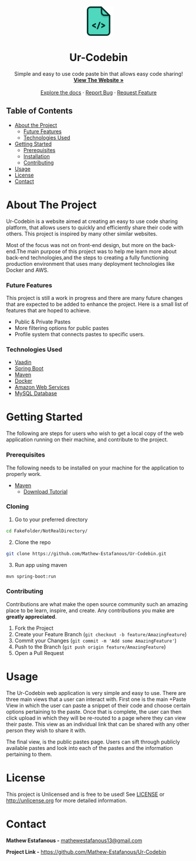 <p align="center">
  <a href="https://github.com/Mathew-Estafanous/Ur-Codebin">
    <img src="src\main\resources\META-INF\resources\images\codebin.png" alt="Logo" width="80" height="80">
  </a>

  <h1 align="center">Ur-Codebin</h1>

  <p align="center">
    Simple and easy to use code paste bin that allows easy code sharing!
    <br />
    <a href="https://urcodebin.live/"><strong>View The Website »</strong></a>
    <br />
    <br />
    <a href="https://github.com/Mathew-Estafanous/Ur-Codebin">Explore the docs</a>
    ·
    <a href="https://github.com/Mathew-Estafanous/Ur-Codebin/issues">Report Bug</a>
    ·
    <a href="https://github.com/Mathew-Estafanous/Ur-Codebin/issues">Request Feature</a>
  </p>
</p>

<!-- TABLE OF CONTENTS -->
## Table of Contents

* [About the Project](#about-the-project)
  * [Future Features](#future-features)
  * [Technologies Used](#technologies-used)
* [Getting Started](#getting-started)
  * [Prerequisites](#prerequisites)
  * [Installation](#cloning)
  * [Contributing](#contributing)
* [Usage](#usage)
* [License](#license)
* [Contact](#contact)


<!-- ABOUT THE PROJECT -->
# About The Project

Ur-Codebin is a website aimed at creating an easy to use code sharing platform, that allows users to quickly 
and efficiently share their code with others. This project is inspired by many other similar websites.

Most of the focus was not on front-end design, but more on the back-end.The main purpose of this project
was to help me learn more about back-end technologies,and the steps to creating a fully functioning 
production environment that uses many deployment technologies like Docker and AWS. 

### Future Features

This project is still a work in progress and there are many future changes that are expected to be added
to enhance the project. Here is a small list of features that are hoped to achieve.
* Public & Private Pastes
* More filtering options for public pastes
* Profile system that connects pastes to specific users.

### Technologies Used

* [Vaadin](https://vaadin.com/)
* [Spring Boot](https://spring.io/)
* [Maven](https://maven.apache.org/)
* [Docker](https://docker.com)
* [Amazon Web Services](https://aws.amazon.com/)
* [MySQL Database](https://mysql.com/)


<!-- GETTING STARTED -->
# Getting Started

The following are steps for users who wish to get a local copy of the web application running on their machine,
and contribute to the project.

### Prerequisites

The following needs to be installed on your machine for the application to properly work.
* [Maven](https://maven.apache.org/download.cgi)
    * [Download Tutorial](https://howtodoinjava.com/maven/how-to-install-maven-on-windows/)

### Cloning

1. Go to your preferred directory
```sh
cd FakeFolder/NotRealDirectory/
```
2. Clone the repo
```sh
git clone https://github.com/Mathew-Estafanous/Ur-Codebin.git
```
3. Run app using maven
```sh
mvn spring-boot:run
```

### Contributing

Contributions are what make the open source community such an amazing place to be learn, inspire, and create. Any contributions you make are **greatly appreciated**.

1. Fork the Project
2. Create your Feature Branch (`git checkout -b feature/AmazingFeature`)
3. Commit your Changes (`git commit -m 'Add some AmazingFeature'`)
4. Push to the Branch (`git push origin feature/AmazingFeature`)
5. Open a Pull Request


<!-- USAGE EXAMPLES -->
# Usage

The Ur-Codebin web application is very simple and easy to use. There are three main views that a user can interact with.
First one is the main +Paste View in which the user can paste a snippet of their code and choose certain options pertaining
to the paste. Once that is complete, the user can then click upload in which they will be re-routed to a page where they can
view their paste. This view as an individual link that can be shared with any other person they wish to share it with.

The final view, is the public pastes page. Users can sift through publicly available pastes and look into each of the pastes
and the information pertaining to them.

<!-- LICENSE -->
# License

This project is Unlicensed and is free to be used! See [LICENSE](LICENSE.md) or <http://unlicense.org> for 
more detailed information.

<!-- CONTACT -->
# Contact

**Mathew Estafanous -** mathewestafanous13@gmail.com

**Project Link -** https://github.com/Mathew-Estafanous/Ur-Codebin
